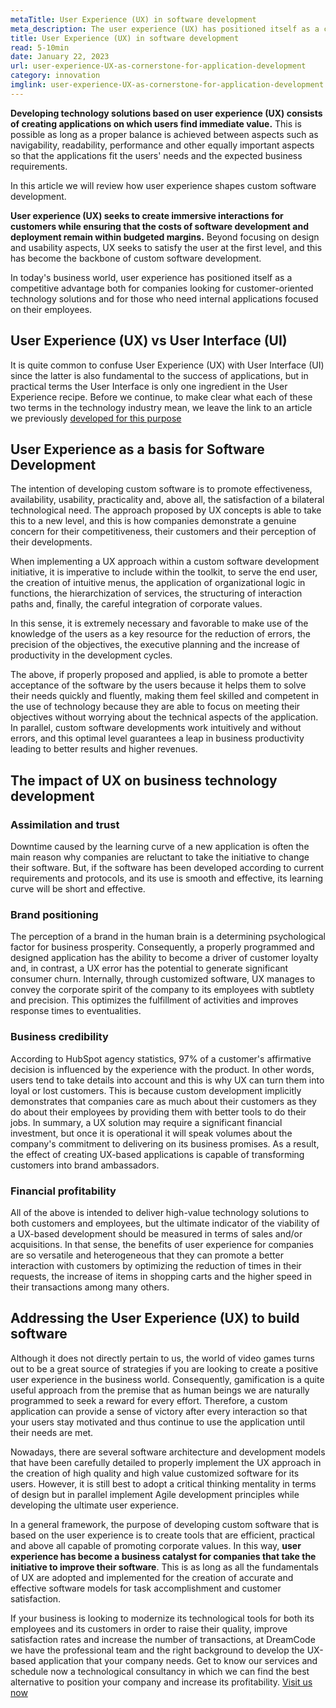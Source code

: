 ```yaml
---
metaTitle: User Experience (UX) in software development
meta_description: The user experience (UX) has positioned itself as a competitive advantage both for companies seeking technology solutions oriented to their customers, and for those who need internal use applications focused on their employees
title: User Experience (UX) in software development
read: 5-10min
date: January 22, 2023
url: user-experience-UX-as-cornerstone-for-application-development
category: innovation
imglink: user-experience-UX-as-cornerstone-for-application-development.jpg
---
```


**Developing technology solutions based on user experience (UX) consists of creating applications on which users find immediate value.** This is possible as long as a proper balance is achieved between aspects such as navigability, readability, performance and other equally important aspects so that the applications fit the users' needs and the expected business requirements.

In this article we will review how user experience shapes custom software development.

**User experience (UX) seeks to create immersive interactions for customers while ensuring that the costs of software development and deployment remain within budgeted margins.** Beyond focusing on design and usability aspects, UX seeks to satisfy the user at the first level, and this has become the backbone of custom software development.

In today's business world, user experience has positioned itself as a competitive advantage both for companies looking for customer-oriented technology solutions and for those who need internal applications focused on their employees.

## User Experience (UX) vs User Interface (UI)

It is quite common to confuse User Experience (UX) with User Interface (UI) since the latter is also fundamental to the success of applications, but in practical terms the User Interface is only one ingredient in the User Experience recipe. Before we continue, to make clear what each of these two terms in the technology industry mean, we leave the link to an article we previously [developed for this purpose](https://www.dreamcodesoft.com/en/blog/ui-ux-crucial-components-for-development-high-value-web-applications)

## User Experience as a basis for Software Development

The intention of developing custom software is to promote effectiveness, availability, usability, practicality and, above all, the satisfaction of a bilateral technological need. The approach proposed by UX concepts is able to take this to a new level, and this is how companies demonstrate a genuine concern for their competitiveness, their customers and their perception of their developments.

When implementing a UX approach within a custom software development initiative, it is imperative to include within the toolkit, to serve the end user, the creation of intuitive menus, the application of organizational logic in functions, the hierarchization of services, the structuring of interaction paths and, finally, the careful integration of corporate values.

In this sense, it is extremely necessary and favorable to make use of the knowledge of the users as a key resource for the reduction of errors, the precision of the objectives, the executive planning and the increase of productivity in the development cycles.

The above, if properly proposed and applied, is able to promote a better acceptance of the software by the users because it helps them to solve their needs quickly and fluently, making them feel skilled and competent in the use of technology because they are able to focus on meeting their objectives without worrying about the technical aspects of the application. In parallel, custom software developments work intuitively and without errors, and this optimal level guarantees a leap in business productivity leading to better results and higher revenues.

## The impact of UX on business technology development

### Assimilation and trust

Downtime caused by the learning curve of a new application is often the main reason why companies are reluctant to take the initiative to change their software. But, if the software has been developed according to current requirements and protocols, and its use is smooth and effective, its learning curve will be short and effective.

### Brand positioning

The perception of a brand in the human brain is a determining psychological factor for business prosperity. Consequently, a properly programmed and designed application has the ability to become a driver of customer loyalty and, in contrast, a UX error has the potential to generate significant consumer churn.
Internally, through customized software, UX manages to convey the corporate spirit of the company to its employees with subtlety and precision. This optimizes the fulfillment of activities and improves response times to eventualities.

### Business credibility

According to HubSpot agency statistics, 97% of a customer's affirmative decision is influenced by the experience with the product. In other words, users tend to take details into account and this is why UX can turn them into loyal or lost customers. This is because custom development implicitly demonstrates that companies care as much about their customers as they do about their employees by providing them with better tools to do their jobs.
In summary, a UX solution may require a significant financial investment, but once it is operational it will speak volumes about the company's commitment to delivering on its business promises. As a result, the effect of creating UX-based applications is capable of transforming customers into brand ambassadors.

### Financial profitability

All of the above is intended to deliver high-value technology solutions to both customers and employees, but the ultimate indicator of the viability of a UX-based development should be measured in terms of sales and/or acquisitions. In that sense, the benefits of user experience for companies are so versatile and heterogeneous that they can promote a better interaction with customers by optimizing the reduction of times in their requests, the increase of items in shopping carts and the higher speed in their transactions among many others.

## Addressing the User Experience (UX) to build software

Although it does not directly pertain to us, the world of video games turns out to be a great source of strategies if you are looking to create a positive user experience in the business world. Consequently, gamification is a quite useful approach from the premise that as human beings we are naturally programmed to seek a reward for every effort.
Therefore, a custom application can provide a sense of victory after every interaction so that your users stay motivated and thus continue to use the application until their needs are met.

Nowadays, there are several software architecture and development models that have been carefully detailed to properly implement the UX approach in the creation of high quality and high value customized software for its users. However, it is still best to adopt a critical thinking mentality in terms of design but in parallel implement Agile development principles while developing the ultimate user experience.

In a general framework, the purpose of developing custom software that is based on the user experience is to create tools that are efficient, practical and above all capable of promoting corporate values. In this way, **user experience has become a business catalyst for companies that take the initiative to improve their software**. This is as long as all the fundamentals of UX are adopted and implemented for the creation of accurate and effective software models for task accomplishment and customer satisfaction.

If your business is looking to modernize its technological tools for both its employees and its customers in order to raise their quality, improve satisfaction rates and increase the number of transactions, at DreamCode we have the professional team and the right background to develop the UX-based application that your company needs.
Get to know our services and schedule now a technological consultancy in which we can find the best alternative to position your company and increase its profitability. [Visit us now](https://www.dreamcodesoft.com/en/services)
